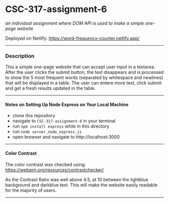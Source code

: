 # CSC-317-assignment-6
*an individual assignment where DOM API is used to make a simple one-page website*

Deployed on Netlify:
https://word-frequency-counter.netlify.app/

---

### Description

This a simple one-page website that can accept user input in a textarea. After the user clicks the submit button, the text disappears and is processed to show the $5$ most frequent words (separated by whitespace and newlines) that will be displayed in a table. The user can entere more text, click submit and get a fresh results updated in the table.


---

#### Notes on Setting Up Node Express on Your Local Machine

- clone this repository 
- navigate to `CSC-317-assignment-6` in your terminal
- run `npm install express` while in this directory
- run `node server_node_express.js`
- open browser and navigate to http://localhost:3000

--- 

#### Color Contrast

The color contrast was checked using: 
https://webaim.org/resources/contrastchecker/

As the Contrast Ratio was well above $4.5$, at $10$ between the lightblue background and darkblue text. This will make the website easily readable for the majority of users.

---

